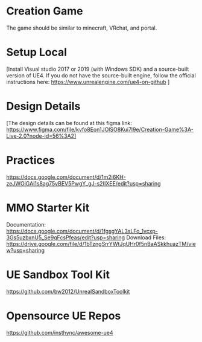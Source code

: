 # Creation Game
The game should be similar to minecraft, VRchat, and portal.

# Setup Local
[Install Visual studio 2017 or 2019 (with Windows SDK) and a source-built version of UE4. If you do not have the source-built engine, follow the official instructions here: https://www.unrealengine.com/ue4-on-github ]

# Design Details
[The design details can be found at this figma link: https://www.figma.com/file/kvfo8Eon1JOlSO8Kui7l9e/Creation-Game%3A-Live-2.0?node-id=56%3A2]

# Practices
https://docs.google.com/document/d/1m2i6KH-zeJWOiGAi1s8ag75vBEV5PwgY_gJ-s2IIXEE/edit?usp=sharing

 # MMO Starter Kit
Documentation: https://docs.google.com/document/d/1fgsgYAL3sLFo_1vcxp-3Gs5uzbxnU5_Se9qFcsPfeas/edit?usp=sharing
Download Files: https://drive.google.com/file/d/1bTzngSrrYWtJqUHr0f5nBaASkkhuazTM/view?usp=sharing

 # UE Sandbox Tool Kit
https://github.com/bw2012/UnrealSandboxToolkit

 # Opensource UE Repos
https://github.com/insthync/awesome-ue4
